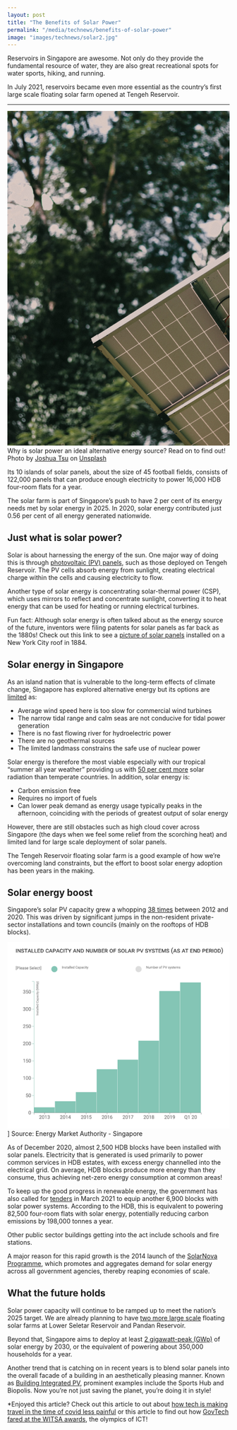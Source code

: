```yaml
---
layout: post
title: "The Benefits of Solar Power"
permalink: "/media/technews/benefits-of-solar-power"
image: "images/technews/solar2.jpg"
---
```

Reservoirs in Singapore are awesome. Not only do they provide the fundamental resource of water, they are also great recreational spots for water sports, hiking, and running. 

In July 2021, reservoirs became even more essential as the country’s first large scale floating solar farm opened at Tengeh Reservoir.

---

![Solar panel!](/images/technews/solar2.jpg)
Why is solar power an ideal alternative energy source? Read on to find out! Photo by <a href="https://unsplash.com/@joshdatsu?utm_source=unsplash&utm_medium=referral&utm_content=creditCopyText">Joshua Tsu</a> on <a href="https://unsplash.com/?utm_source=unsplash&utm_medium=referral&utm_content=creditCopyText">Unsplash</a>
  
Its 10 islands of solar panels, about the size of 45 football fields, consists of 122,000 panels that can produce enough electricity to power 16,000 HDB four-room flats for a year. 

The solar farm is part of Singapore’s push to have 2 per cent of its energy needs met by solar energy in 2025. In 2020, solar energy contributed just 0.56 per cent of all energy generated nationwide. 

  
## Just what is solar power? 
Solar is about harnessing the energy of the sun. One major way of doing this is through [photovoltaic (PV) panels](https://www.energy.gov/eere/solar/how-does-solar-work), such as those deployed on Tengeh Reservoir. The PV cells absorb energy from sunlight, creating electrical charge within the cells and causing electricity to flow. 

Another type of solar energy is concentrating solar-thermal power (CSP), which uses mirrors to reflect and concentrate sunlight, converting it to heat energy that can be used for heating or running electrical turbines. 

Fun fact: Although solar energy is often talked about as the energy source of the future, inventors were filing patents for solar panels as far back as the 1880s! Check out this link to see a [picture of solar panels](https://www.smithsonianmag.com/sponsored/brief-history-solar-panels-180972006/) installed on a New York City roof in 1884.

## Solar energy in Singapore 

As an island nation that is vulnerable to the long-term effects of climate change, Singapore has explored alternative energy but its options are [limited](https://www.nccs.gov.sg/singapores-climate-action/singapore-approach-to-alternative-energy/) as:

- Average wind speed here is too slow for commercial wind turbines
- The narrow tidal range and calm seas are not conducive for tidal power generation
- There is no fast flowing river for hydroelectric power
- There are no geothermal sources
- The limited landmass constrains the safe use of nuclear power

Solar energy is therefore the most viable especially with our tropical “summer all year weather” providing us with [50 per cent more](https://www.ema.gov.sg/Solar_Photovoltaic_Systems.aspx) solar radiation than temperate countries. In addition, solar energy is:

- Carbon emission free 
- Requires no import of fuels
- Can lower peak demand as energy usage typically peaks in the afternoon, coinciding with the periods of greatest output of solar energy

However, there are still obstacles such as high cloud cover across Singapore (the days when we feel some relief from the scorching heat) and limited land for large scale deployment of solar panels. 

The Tengeh Reservoir floating solar farm is a good example of how we’re overcoming land constraints, but the effort to boost solar energy adoption has been years in the making. 

## Solar energy boost

Singapore’s solar PV capacity grew a whopping [38 times](https://www.ema.gov.sg/singapore-energy-statistics/Ch06/index6) between 2012 and 2020. This was driven by significant jumps in the non-resident private-sector installations and town councils (mainly on the rooftops of HDB blocks). 

![From EMA!](/images/technews/solar1.png)]
Source: Energy Market Authority - Singapore

As of December 2020, almost 2,500 HDB blocks have been installed with solar panels. Electricity that is generated is used primarily to power common services in HDB estates, with excess energy channelled into the electrical grid. On average, HDB blocks produce more energy than they consume, thus achieving net-zero energy consumption at common areas! 

To keep up the good progress in renewable energy, the government has also called for [tenders](https://www.straitstimes.com/singapore/housing/move-to-install-solar-panels-at-nearly-1200-more-hdb-blocks) in March 2021 to equip another 6,900 blocks with solar power systems. According to the HDB, this is equivalent to powering 82,500 four-room flats with solar energy, potentially reducing carbon emissions by 198,000 tonnes a year. 

Other public sector buildings getting into the act include schools and fire stations. 

A major reason for this rapid growth is the 2014 launch of the [SolarNova Programme](https://www.hdb.gov.sg/cs/infoweb/about-us/our-role/smart-and-sustainable-living/solarnova-page), which promotes and aggregates demand for solar energy across all government agencies, thereby reaping economies of scale.

## What the future holds

Solar power capacity will continue to be ramped up to meet the nation’s 2025 target. We are already planning to have [two more large scale](https://www.straitstimes.com/singapore/environment/pub-eyes-2-large-scale-floating-solar-farms-at-lower-seletar-and-pandan) floating solar farms at Lower Seletar Reservoir and Pandan Reservoir. 

Beyond that, Singapore aims to deploy at least [2 gigawatt-peak (GWp)](https://www.ema.gov.sg/Solar_Photovoltaic_Systems.aspx) of solar energy by 2030, or the equivalent of powering about 350,000 households for a year.  

Another trend that is catching on in recent years is to blend solar panels into the overall facade of a building in an aesthetically pleasing manner. Known as [Building Integrated PV](https://bipv.sg/singapore/), prominent examples include the Sports Hub and Biopolis. Now you’re not just saving the planet, you’re doing it in style!


*Enjoyed this article? Check out this article to out about [how tech is making travel in the time of covid less painful](https://www.tech.gov.sg/media/technews/travel-in-the-time-of-covid) or this article to find out how [GovTech fared at the WITSA awards](https://www.tech.gov.sg/media/technews/witsa-awards), the olympics of ICT! 



